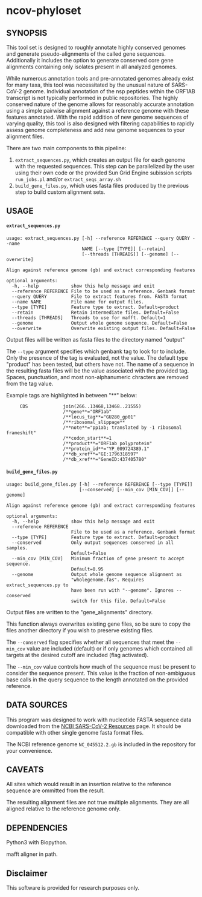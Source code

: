# ncov-phyloset

## SYNOPSIS

This tool set is designed to roughly annotate highly conserved genomes and generate pseudo-alignments of the called gene sequences. Additionally it includes the option to generate conserved core gene alignments containing only isolates present in all analyzed genomes.

While numerous annotation tools and pre-annotated genomes already exist for many taxa, this tool was necessitated by the unusual nature of SARS-CoV-2 genome. Individual annotation of the nsp peptides within the ORF1AB transcript is not typically performed in public repositories. The highly conserved nature of the genome allows for reasonably accurate annotation using a simple pairwise alignment against a reference genome with these features annotated. With the rapid addition of new genome sequences of varying quality, this tool is also designed with filtering capabilities to rapidly assess genome completeness and add new genome sequences to your alignment files.

There are two main components to this pipeline:
1. `extract_sequences.py`, which creates an output file for each genome with the requested sequences.  This step can be parallelized by the user using their own code or the provided Sun Grid Engine subission scripts `run_jobs.pl` and/or `extract_seqs_array.sh`
2. `build_gene_files.py`, which uses fasta files produced by the previous step to build custom alignment sets.

## USAGE
#### `extract_sequences.py`
```
usage: extract_sequences.py [-h] --reference REFERENCE --query QUERY --name
                            NAME [--type [TYPE]] [--retain]
                            [--threads [THREADS]] [--genome] [--overwrite]

Align against reference genome (gb) and extract corresponding features

optional arguments:
  -h, --help            show this help message and exit
  --reference REFERENCE File to be used as a reference. Genbank format
  --query QUERY         File to extract features from. FASTA format
  --name NAME           File name for output files.
  --type [TYPE]         Feature type to extract. Default=product
  --retain              Retain intermediate files. Default=False
  --threads [THREADS]   Threads to use for mafft. Default=1
  --genome              Output whole genome sequence. Default=False
  --overwrite           Overwrite existing output files. Default=False
```
Output files will be written as fasta files to the directory named "output"

The `--type` argument specifies which genbank tag to look for to include.  Only the presence of the tag is evaluated, not the value.  The default type "product" has been tested, but others have not.  The name of a sequence in the resulting fasta files will be the value associated with the provided tag.  Spaces, punctuation, and most non-alphanumeric chracters are removed from the tag value.

Example tags are highlighted in between "**" below:
```
     CDS             join(266..13468,13468..21555)
                     /**gene**="ORF1ab"
                     /**locus_tag**="GU280_gp01"
                     /**ribosomal_slippage**
                     /**note**="pp1ab; translated by -1 ribosomal frameshift"
                     /**codon_start**=1
                     /**product**="ORF1ab polyprotein"
                     /**protein_id**="YP_009724389.1"
                     /**db_xref**="GI:1796318597"
                     /**db_xref**="GeneID:437405780"
```

#### `build_gene_files.py`
```
usage: build_gene_files.py [-h] --reference REFERENCE [--type [TYPE]]
                           [--conserved] [--min_cov [MIN_COV]] [--genome]

Align against reference genome (gb) and extract corresponding features

optional arguments:
  -h, --help            show this help message and exit
  --reference REFERENCE
                        File to be used as a reference. Genbank format
  --type [TYPE]         Feature type to extract. Default=product
  --conserved           Only output sequences conserved in all samples.
                        Default=False
  --min_cov [MIN_COV]   Minimum fraction of gene present to accept sequence.
                        Default=0.95
  --genome              Output whole genome sequence alignment as
                        "wholegenome.fas". Requires extract_sequences.py to
                        have been run with "--genome". Ignores --conserved
                        switch for this file. Default=False
```
Output files are written to the "gene_alignments" directory.

This function always overwrites existing gene files, so be sure to copy the files another directory if you wish to preserve existing files.

The `--conserved` flag specifies whether all sequences that meet the `--min_cov` value are included (default) or if only genomes which contained all targets at the desired cutoff are included (flag activated).

The `--min_cov` value controls how much of the sequence must be present to consider the sequence present. This value is the fraction of non-ambiguous base calls in the query sequence to the length annotated on the provided reference.

## DATA SOURCES
This program was designed to work with nucleotide FASTA sequence data downloaded from the [NCBI SARS-CoV-2 Resources](https://www.ncbi.nlm.nih.gov/sars-cov-2/) page.  It should be compatible with other single genome fasta format files.

The NCBI reference genome `NC_045512.2.gb` is included in the repository for your convenience.

## CAVEATS
All sites which would result in an insertion relative to the reference sequence are ommitted from the result.

The resulting alignment files are not true multiple alignments.  They are all aligned relative to the reference genome only.


## DEPENDENCIES
Python3 with Biopython.

mafft aligner in path.

## Disclaimer
This software is provided for research purposes only.